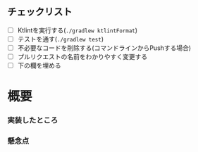 ## チェックリスト

- [ ] Ktlintを実行する(`./gradlew ktlintFormat`)
- [ ] テストを通す(`./gradlew test`)
- [ ] 不必要なコードを削除する(コマンドラインからPushする場合)
- [ ] プルリクエストの名前をわかりやすく変更する
- [ ] 下の欄を埋める

# 概要

### 実装したところ

### 懸念点